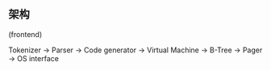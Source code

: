 ## 架构

(frontend)
 
Tokenizer -> Parser -> Code generator -> Virtual Machine -> B-Tree -> Pager -> OS interface

